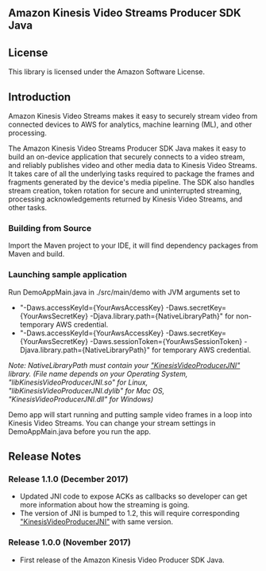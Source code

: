 ## Amazon Kinesis Video Streams Producer SDK Java

## License

This library is licensed under the Amazon Software License.

## Introduction

Amazon Kinesis Video Streams makes it easy to securely stream video from connected devices to AWS for analytics, machine learning (ML), and other processing.

The Amazon Kinesis Video Streams Producer SDK Java makes it easy to build an on-device application that securely connects to a video stream, and reliably publishes video and other media data to Kinesis Video Streams. It takes care of all the underlying tasks required to package the frames and fragments generated by the device's media pipeline. The SDK also handles stream creation, token rotation for secure and uninterrupted streaming, processing acknowledgements returned by Kinesis Video Streams, and other tasks.

### Building from Source

Import the Maven project to your IDE, it will find dependency packages from Maven and build.

### Launching sample application
Run DemoAppMain.java in ./src/main/demo with JVM arguments set to
* "-Daws.accessKeyId={YourAwsAccessKey} -Daws.secretKey={YourAwsSecretKey} -Djava.library.path={NativeLibraryPath}" for non-temporary AWS credential.
* "-Daws.accessKeyId={YourAwsAccessKey} -Daws.secretKey={YourAwsSecretKey} -Daws.sessionToken={YourAwsSessionToken} -Djava.library.path={NativeLibraryPath}" for temporary AWS credential.

*Note: NativeLibraryPath must contain  your ["KinesisVideoProducerJNI"](https://github.com/awslabs/amazon-kinesis-video-streams-producer-sdk-cpp) library. (File name depends on your Operating System, "libKinesisVideoProducerJNI.so" for Linux, "libKinesisVideoProducerJNI.dylib" for Mac OS, "KinesisVideoProducerJNI.dll" for Windows)*

Demo app will start running and putting sample video frames in a loop into Kinesis Video Streams. You can change your stream settings in DemoAppMain.java before you run the app.

## Release Notes

### Release 1.1.0 (December 2017)

* Updated JNI code to expose ACKs as callbacks so developer can get more information about how the streaming is going.
* The version of JNI is bumped to 1.2, this will require corresponding ["KinesisVideoProducerJNI"](https://github.com/awslabs/amazon-kinesis-video-streams-producer-sdk-cpp) with same version.

### Release 1.0.0 (November 2017)

* First release of the Amazon Kinesis Video Producer SDK Java.

